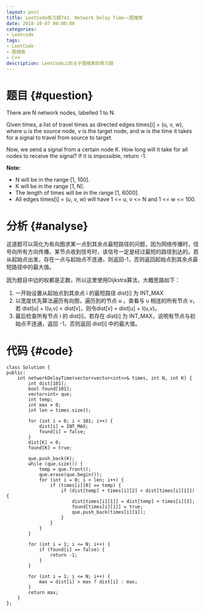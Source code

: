 ```yaml
---
layout: post
title: LeetCode练习题743. Network Delay Time——图搜索
date: 2018-10-07 00:00:00
categories: 
- Leetcode
tags: 
- LeetCode
- 图搜索
- C++
description: LeetCode上的关于图搜索的练习题
---
```



# 题目  {#question}
There are N network nodes, labelled 1 to N.

Given times, a list of travel times as directed edges times[i] = (u, v, w), where u is the source node, v is the target node, and w is the time it takes for a signal to travel from source to target.

Now, we send a signal from a certain node K. How long will it take for all nodes to receive the signal? If it is impossible, return -1.

**Note:**

- N will be in the range [1, 100].
- K will be in the range [1, N].
- The length of times will be in the range [1, 6000].
- All edges times[i] = (u, v, w) will have 1 <= u, v <= N and 1 <= w <= 100.


# 分析  {#analyse}
这道题可以简化为有向图求某一点到其余点最短路径的问题，因为网络传播时，信号向所有方向传播，某节点收到信号时，该信号一定是经过最短的路径到达的。若从起始点出发，存在一点与起始点不连通，则返回-1，否则返回起始点到其余点最短路径中的最大值。

因为题目中边的权都是正数，所以这里使用Dijkstra算法，大概思路如下：
1. 一开始设置从起始点到其余点 i 的最短路径 dist[i] 为 INT_MAX
2. 以宽度优先算法遍历有向图，遍历到的节点 u ，查看与 u 相连的所有节点 v，若 dist[u] + l(u,v) < dist[v]，则令dist[v] = dist[u] + l(u,v)。
3. 最后检查所有节点 i 的 dist[i]，若存在 dist[i] 为 INT_MAX，说明有节点与初始点不连通，返回 -1，否则返回 dist[i] 中的最大值。

# 代码  {#code}
```
class Solution {
public:
    int networkDelayTime(vector<vector<int>>& times, int N, int K) {
        int dist[101];
        bool found[101];
        vector<int> que;
        int temp;
        int max = 0;
        int len = times.size();

        for (int i = 0; i < 101; i++) {
            dist[i] = INT_MAX;
            found[i] = false;
        }
        dist[K] = 0;
        found[K] = true;

        que.push_back(K);
        while (que.size()) {
            temp = que.front();
            que.erase(que.begin());
            for (int i = 0; i < len; i++) {
                if (times[i][0] == temp) {
                    if (dist[temp] + times[i][2] < dist[times[i][1]]) {
                        dist[times[i][1]] = dist[temp] + times[i][2];
                        found[times[i][1]] = true;
                        que.push_back(times[i][1]);
                    }
                }
            }
        }

        for (int i = 1; i <= N; i++) {
            if (found[i] == false) {
                return -1;
            }
        }

        for (int i = 1; i <= N; i++) {
            max = dist[i] > max ? dist[i] : max;
        }
        return max;
    }
};
```